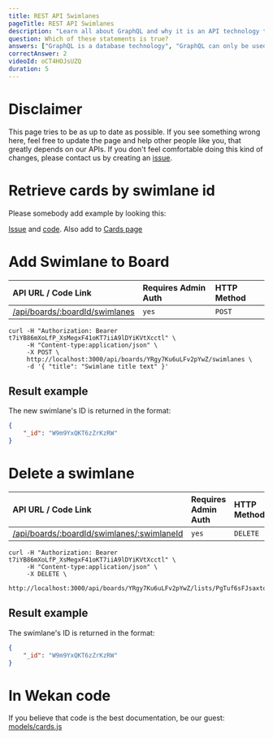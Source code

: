 ```yaml
---
title: REST API Swimlanes
pageTitle: REST API Swimlanes
description: "Learn all about GraphQL and why it is an API technology that's superior to REST. It is not only for React & Javascript developers but can be used for any API."
question: Which of these statements is true?
answers: ["GraphQL is a database technology", "GraphQL can only be used together with SQL", "GraphQL was invented by Facebook", "GraphQL was developed by Netflix and Coursera"]
correctAnswer: 2
videoId: oCT4HOJsUZQ
duration: 5
---
```


# Disclaimer

This page tries to be as up to date as possible. If you see something wrong here, feel free to update the page and help other people like you, that greatly depends on our APIs. If you don't feel comfortable doing this kind of changes, please contact us by creating an [issue](https://github.com/wekan/wekan/issues/new).

# Retrieve cards by swimlane id

Please somebody add example by looking this:

[Issue](https://github.com/wekan/wekan/issues/1934) and [code](https://github.com/wekan/wekan/pull/1944/commits/be42b8d4cbdfa547ca019ab2dc9a590a115cc0e2). Also add to [Cards page](https://github.com/wekan/wekan/wiki/REST-API-Cards)

# Add Swimlane to Board

| API URL / Code Link | Requires Admin Auth | HTTP Method |
| :--- | :--- | :--- |
| [/api/boards/:boardId/swimlanes](https://github.com/wekan/wekan/blob/master/models/swimlanes.js#L223) | `yes` | `POST` |

```shell
curl -H "Authorization: Bearer t7iYB86mXoLfP_XsMegxF41oKT7iiA9lDYiKVtXcctl" \
     -H "Content-type:application/json" \
     -X POST \
     http://localhost:3000/api/boards/YRgy7Ku6uLFv2pYwZ/swimlanes \
     -d '{ "title": "Swimlane title text" }'
```
## Result example
The new swimlane's ID is returned in the format:
```json
{
    "_id": "W9m9YxQKT6zZrKzRW"
}
```

# Delete a swimlane

| API URL / Code Link | Requires Admin Auth | HTTP Method |
| :--- | :--- | :--- |
| [/api/boards/:boardId/swimlanes/:swimlaneId](https://github.com/wekan/wekan/blob/master/models/swimlanes.js#L257) | `yes` | `DELETE` |

```shell
curl -H "Authorization: Bearer t7iYB86mXoLfP_XsMegxF41oKT7iiA9lDYiKVtXcctl" \
     -H "Content-type:application/json" \
     -X DELETE \
     http://localhost:3000/api/boards/YRgy7Ku6uLFv2pYwZ/lists/PgTuf6sFJsaxto5dC/cards/ssrNX9CvXvPxuC5DE
```
## Result example
The swimlane's ID is returned in the format:
```json
{
    "_id": "W9m9YxQKT6zZrKzRW"
}
```

# In Wekan code

If you believe that code is the best documentation, be our guest: [models/cards.js](https://github.com/wekan/wekan/blob/devel/models/swimlanes.js "Swimlane API code")